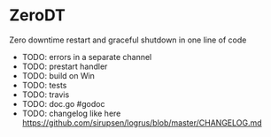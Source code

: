 # ZeroDT
Zero downtime restart and graceful shutdown in one line of code

- TODO: errors in a separate channel
- TODO: prestart handler
- TODO: build on Win
- TODO: tests
- TODO: travis
- TODO: doc.go #godoc
- TODO: changelog like here https://github.com/sirupsen/logrus/blob/master/CHANGELOG.md
